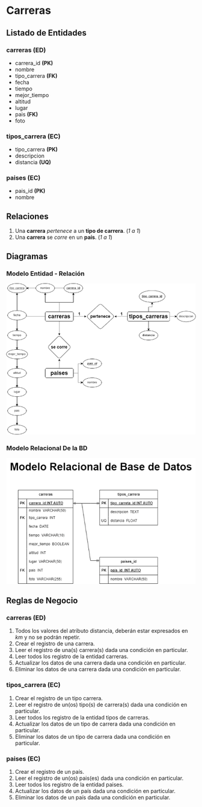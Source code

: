 # Carreras

## Listado de Entidades

### carreras **(ED)**

- carrera_id **(PK)**
- nombre
- tipo_carrera **(FK)**
- fecha
- tiempo
- mejor_tiempo
- altitud
- lugar
- pais **(FK)**
- foto

### tipos_carrera **(EC)**

- tipo_carrera **(PK)**
- descripcion
- distancia **(UQ)**

### paises **(EC)**

- pais_id **(PK)**
- nombre

## Relaciones

1. Una **carrera** _pertenece_ a un **tipo de carrera**. (_1 a 1_)
1. Una **carrera** se _corre_ en un **país**. (_1 a 1_)

## Diagramas

### Modelo Entidad - Relación

![Modelo Entidad - Relacion](./Carreras_ModeloE-R.png)

### Modelo Relacional De la BD

![Modelo Entidad - Relacion](./Carreras_ModeloRelacionalBD.png)

## Reglas de Negocio

### carreras **(ED)**

1. Todos los valores del atributo distancia, deberán estar expresados en _km_ y no se podrán repetir.
1. Crear el registro de una carrera.
1. Leer el registro de una(s) carrera(s) dada una condición en particular.
1. Leer todos los registro de la entidad carreras.
1. Actualizar los datos de una carrera dada una condición en particular.
1. Eliminar los datos de una carrera dada una condición en particular.

### tipos_carrera **(EC)**

1. Crear el registro de un tipo carrera.
1. Leer el registro de un(os) tipo(s) de carrera(s) dada una condición en particular.
1. Leer todos los registro de la entidad tipos de carreras.
1. Actualizar los datos de un tipo de carrera dada una condición en particular.
1. Eliminar los datos de un tipo de carrera dada una condición en particular.

### paises **(EC)**

1. Crear el registro de un país.
1. Leer el registro de un(os) pais(es) dada una condición en particular.
1. Leer todos los registro de la entidad paises.
1. Actualizar los datos de un país dada una condición en particular.
1. Eliminar los datos de un país dada una condición en particular.
